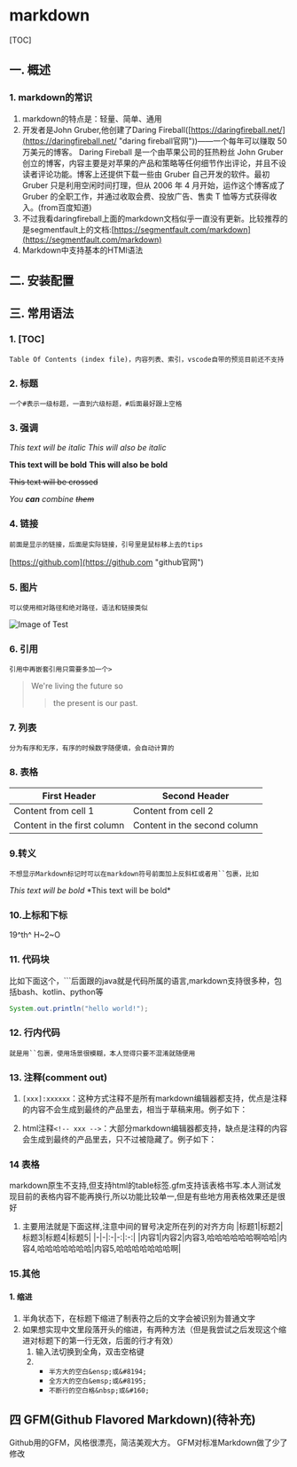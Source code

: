 # markdown
[TOC]
## 一. 概述
### 1. markdown的常识
1. markdown的特点是：轻量、简单、通用
2. 开发者是John Gruber,他创建了Daring Fireball([https://daringfireball.net/](https://daringfireball.net/ "daring fireball官网"))——一个每年可以赚取 50 万美元的博客。
Daring Fireball 是一个由苹果公司的狂热粉丝 John Gruber 创立的博客，内容主要是对苹果的产品和策略等任何细节作出评论，并且不设读者评论功能。博客上还提供下载一些由 Gruber 自己开发的软件。最初 Gruber 只是利用空闲时间打理，但从 2006 年 4 月开始，运作这个博客成了 Gruber 的全职工作，并通过收取会费、投放广告、售卖 T 恤等方式获得收入。(from百度知道)
3. 不过我看daringfireball上面的markdown文档似乎一直没有更新。比较推荐的是segmentfault上的文档:[https://segmentfault.com/markdown](https://segmentfault.com/markdown)
4. Markdown中支持基本的HTMl语法
## 二. 安装配置
## 三. 常用语法
### 1. [TOC]
    Table Of Contents (index file)，内容列表、索引，vscode自带的预览目前还不支持
### 2. 标题
    一个#表示一级标题，一直到六级标题，#后面最好跟上空格
### 3. 强调
*This text will be italic*
_This will also be italic_

**This text will be bold**
__This will also be bold__

~~This text will be crossed~~

_You **can** combine ~~them~~_
### 4. 链接
    前面是显示的链接，后面是实际链接，引号里是鼠标移上去的tips
[https://github.com](https://github.com "github官网")
### 5. 图片
    可以使用相对路径和绝对路径，语法和链接类似
![Image of Test](img/test.png "Image of Test")
### 6. 引用
    引用中再嵌套引用只需要多加一个>
> We're living the future so
>> the present is our past.
### 7. 列表
    分为有序和无序，有序的时候数字随便填，会自动计算的
### 8. 表格
First Header | Second Header
------------ | -------------
Content from cell 1 | Content from cell 2
Content in the first column | Content in the second column

### 9.转义
    不想显示Markdown标记时可以在markdown符号前面加上反斜杠或者用``包裹，比如
*This text will be bold*
    \*This text will be bold\*

### 10.上标和下标
19^th^
H~2~O
### 11. 代码块
比如下面这个，```后面跟的java就是代码所属的语言,markdown支持很多种，包括bash、kotlin、python等    
```java
System.out.println("hello world!");
```
### 12. 行内代码
    就是用``包裹，使用场景很模糊，本人觉得只要不混淆就随便用
### 13. 注释(comment out)
1. `[xxx]:xxxxxx`：这种方式注释不是所有markdown编辑器都支持，优点是注释的内容不会生成到最终的产品里去，相当于草稿来用。例子如下：

[^_^这里的内容不会显示出来]:这里的内容也不会显示出来

2. html注释`<!-- xxx -->`：大部分markdown编辑器都支持，缺点是注释的内容会生成到最终的产品里去，只不过被隐藏了。例子如下：
<!-- 这里的内容不会显示出来 -->
### 14 表格
markdown原生不支持,但支持html的table标签.gfm支持该表格书写.本人测试发现目前的表格内容不能再换行,所以功能比较单一,但是有些地方用表格效果还是很好
1. 主要用法就是下面这样,注意中间的冒号决定所在列的对齐方向
    |标题1|标题2|标题3|标题4|标题5|
    |-|-|:-|-:|:-:|
    |内容1|内容2|内容3,哈哈哈哈哈哈啊哈哈|内容4,哈哈哈哈哈哈哈|内容5,哈哈哈哈哈哈哈啊|
### 15.其他
#### 1. 缩进
1. 半角状态下，在标题下缩进了制表符之后的文字会被识别为普通文字
2. 如果想实现中文里段落开头的缩进，有两种方法（但是我尝试之后发现这个缩进对标题下的第一行无效，后面的行才有效）
    1. 输入法切换到全角，双击空格键
    2. 
        * `半方大的空白&ensp;或&#8194;`
        * `全方大的空白&emsp;或&#8195;`
        * `不断行的空白格&nbsp;或&#160;`
## 四 GFM(Github Flavored Markdown)(待补充)
Github用的GFM，风格很漂亮，简洁美观大方。 GFM对标准Markdown做了少了修改



